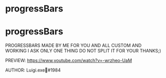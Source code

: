 # progressBars




# progressBars
PROGRESSBARS MADE BY ME FOR YOU AND ALL CUSTOM AND WORKING I ASK ONLY ONE THING DO NOT SPLIT IT FOR YOUR THANKS;) 


PREVIEW: https://www.youtube.com/watch?v=-wrzheo-UaM  


AUTHOR: Luigi.exe🐧#1984


